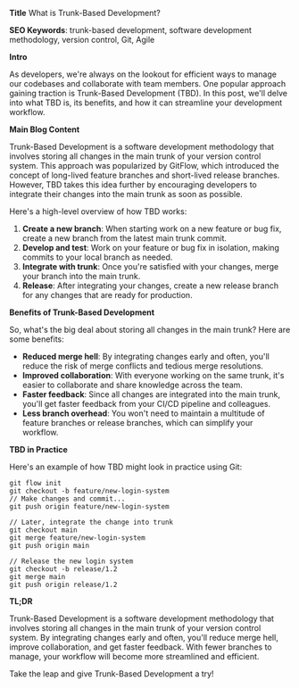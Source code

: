 **Title**
What is Trunk-Based Development?

**SEO Keywords**: trunk-based development, software development methodology, version control, Git, Agile

**Intro**

As developers, we're always on the lookout for efficient ways to manage our codebases and collaborate with team members. One popular approach gaining traction is Trunk-Based Development (TBD). In this post, we'll delve into what TBD is, its benefits, and how it can streamline your development workflow.

**Main Blog Content**

Trunk-Based Development is a software development methodology that involves storing all changes in the main trunk of your version control system. This approach was popularized by GitFlow, which introduced the concept of long-lived feature branches and short-lived release branches. However, TBD takes this idea further by encouraging developers to integrate their changes into the main trunk as soon as possible.

Here's a high-level overview of how TBD works:

1. **Create a new branch**: When starting work on a new feature or bug fix, create a new branch from the latest main trunk commit.
2. **Develop and test**: Work on your feature or bug fix in isolation, making commits to your local branch as needed.
3. **Integrate with trunk**: Once you're satisfied with your changes, merge your branch into the main trunk.
4. **Release**: After integrating your changes, create a new release branch for any changes that are ready for production.

**Benefits of Trunk-Based Development**

So, what's the big deal about storing all changes in the main trunk? Here are some benefits:

* **Reduced merge hell**: By integrating changes early and often, you'll reduce the risk of merge conflicts and tedious merge resolutions.
* **Improved collaboration**: With everyone working on the same trunk, it's easier to collaborate and share knowledge across the team.
* **Faster feedback**: Since all changes are integrated into the main trunk, you'll get faster feedback from your CI/CD pipeline and colleagues.
* **Less branch overhead**: You won't need to maintain a multitude of feature branches or release branches, which can simplify your workflow.

**TBD in Practice**

Here's an example of how TBD might look in practice using Git:

```
git flow init
git checkout -b feature/new-login-system
// Make changes and commit...
git push origin feature/new-login-system

// Later, integrate the change into trunk
git checkout main
git merge feature/new-login-system
git push origin main

// Release the new login system
git checkout -b release/1.2
git merge main
git push origin release/1.2
```

**TL;DR**

Trunk-Based Development is a software development methodology that involves storing all changes in the main trunk of your version control system. By integrating changes early and often, you'll reduce merge hell, improve collaboration, and get faster feedback. With fewer branches to manage, your workflow will become more streamlined and efficient.

Take the leap and give Trunk-Based Development a try!